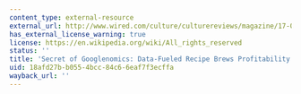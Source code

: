 ```yaml
---
content_type: external-resource
external_url: http://www.wired.com/culture/culturereviews/magazine/17-06/nep_googlenomics?currentPage=all
has_external_license_warning: true
license: https://en.wikipedia.org/wiki/All_rights_reserved
status: ''
title: 'Secret of Googlenomics: Data-Fueled Recipe Brews Profitability'
uid: 18afd27b-b055-4bcc-84c6-6eaf7f3ecffa
wayback_url: ''
---
```

